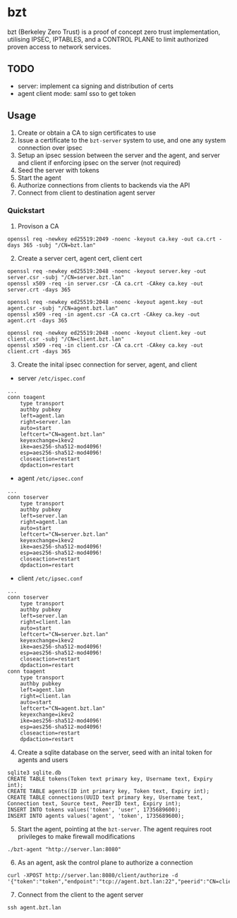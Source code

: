 # bzt

bzt (Berkeley Zero Trust) is a proof of concept zero trust implementation, utilising IPSEC, IPTABLES, and a CONTROL PLANE to limit authorized proven access to network services. 

## TODO

- server: implement ca signing and distribution of certs
- agent client mode: saml sso to get token

## Usage

1. Create or obtain a CA to sign certificates to use
2. Issue a certificate to the `bzt-server` system to use, and one any system connection over ipsec
3. Setup an ipsec session between the server and the agent, and server and client if enforcing ipsec on the server (not required)
4. Seed the server with tokens 
5. Start the agent
6. Authorize connections from clients to backends via the API
7. Connect from client to destination agent server

### Quickstart

1. Provison a CA
```
openssl req -newkey ed25519:2049 -noenc -keyout ca.key -out ca.crt -days 365 -subj "/CN=bzt.lan"
```
2. Create a server cert, agent cert, client cert
```
openssl req -newkey ed25519:2048 -noenc -keyout server.key -out server.csr -subj "/CN=server.bzt.lan"
openssl x509 -req -in server.csr -CA ca.crt -CAkey ca.key -out server.crt -days 365

openssl req -newkey ed25519:2048 -noenc -keyout agent.key -out agent.csr -subj "/CN=agent.bzt.lan"
openssl x509 -req -in agent.csr -CA ca.crt -CAkey ca.key -out agent.crt -days 365

openssl req -newkey ed25519:2048 -noenc -keyout client.key -out client.csr -subj "/CN=client.bzt.lan"
openssl x509 -req -in client.csr -CA ca.crt -CAkey ca.key -out client.crt -days 365
```
3. Create the inital ipsec connection for server, agent, and client
* server `/etc/ispec.conf`
```
...
conn toagent
    type transport
    authby pubkey
    left=agent.lan
    right=server.lan
    auto=start
    leftcert="CN=agent.bzt.lan"
    keyexchange=ikev2
    ike=aes256-sha512-mod4096!
    esp=aes256-sha512-mod4096!
    closeaction=restart
    dpdaction=restart
```
* agent `/etc/ipsec.conf`
```
...
conn toserver
    type transport
    authby pubkey
    left=server.lan
    right=agent.lan
    auto=start
    leftcert="CN=server.bzt.lan"
    keyexchange=ikev2
    ike=aes256-sha512-mod4096!
    esp=aes256-sha512-mod4096!
    closeaction=restart
    dpdaction=restart
```
* client `/etc/ipsec.conf`
```
...
conn toserver
    type transport
    authby pubkey
    left=server.lan
    right=client.lan
    auto=start
    leftcert="CN=server.bzt.lan"
    keyexchange=ikev2
    ike=aes256-sha512-mod4096!
    esp=aes256-sha512-mod4096!
    closeaction=restart
    dpdaction=restart
conn toagent
    type transport
    authby pubkey
    left=agent.lan
    right=client.lan
    auto=start
    leftcert="CN=agent.bzt.lan"
    keyexchange=ikev2
    ike=aes256-sha512-mod4096!
    esp=aes256-sha512-mod4096!
    closeaction=restart
    dpdaction=restart
```
4. Create a sqlite database on the server, seed with an inital token for agents and users
```
sqlite3 sqlite.db
CREATE TABLE tokens(Token text primary key, Username text, Expiry int);
CREATE TABLE agents(ID int primary key, Token text, Expiry int);
CREATE TABLE connections(UUID text primary key, Username text, Connection text, Source text, PeerID text, Expiry int);
INSERT INTO tokens values('token', 'user', 1735689600);
INSERT INTO agents values('agent', 'token', 1735689600);
```
5. Start the agent, pointing at the `bzt-server`. The agent requires root privileges to make firewall modifications
```
./bzt-agent "http://server.lan:8080"
```
6. As an agent, ask the control plane to authorize a connection
```
curl -XPOST http://server.lan:8080/client/authorize -d '{"token":"token","endpoint":"tcp://agent.bzt.lan:22","peerid":"CN=client.bzt.lan"}'
```
7. Connect from the client to the agent server
```
ssh agent.bzt.lan
```
